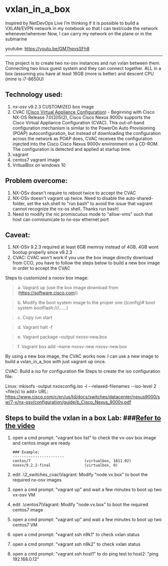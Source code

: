 # vxlan_in_a_box

Inspired by NetDevOps Live
I’m thinking if it is possible to build a VXLAN/EVPN network in my notebook so that I can test/code the network whenever/wherever
Now, I can carry my network on the plane or in the submarine

youtube: https://youtu.be/GM7hpvsSFh8

***************************************************
This project is to create two nx-osv instances and run vxlan between them. Connecting two linux guest system and they can connect together.
ALL in a box (assuming you have at least 16GB (more is better) and descent CPU (mine is i7-8650U)


## Technology used:
1. nx-osv v9.2.3 CUSTOMIZED box image
2. CVAC ([Cisco Virtual Appliance Configuration](https://www.cisco.com/c/en/us/td/docs/switches/datacenter/nexus9000/sw/7-x/nx-osv/configuration/guide/b_Cisco_Nexus_9000v/b_Cisco_Nexus_9000v_chapter_011.html)) - Beginning with Cisco NX-OS Release 7.0(3)I5(2), Cisco Cisco Nexus 9000v supports the Cisco Virtual Appliance Configuration (CVAC). This out-of-band configuration mechanism is similar to the PowerOn Auto Provisioning (POAP) autoconfiguration, but instead of downloading the configuration across the network as POAP does, CVAC receives the configuration injected into the Cisco Cisco Nexus 9000v environment on a CD-ROM. The configuration is detected and applied at startup time. 
3. vagrant
4. centos7 vagrant image
5. VritualBox on windows 10

## Problem overcome:
1. NX-OSv doesn't require to reboot twice to accept the CVAC
2. NX-OSv doesn't vagrant up twice. Need to disable the auto-shared-folder, set the ssh.shell to "run bash" to avoid the issue that vagrant cannot recognize the nx-os shell. Thanks run bash!
3. Need to modify the nic promiscuous mode to "allow-vms" such that host can communicate to nx-osv ethernet port

## Caveat:
1. NX-OSv 9.2.3 required at least 6GB memroy instead of 4GB. 4GB wont bootup properly since v9.2.3
2. CVAC: CVAC won't work if you use the box image directly download from CCO, you have to follow the steps below to build a new box image in order to accept the CVAC

  Steps to customized a nxosv box image:
    
>    a.	Vagrant up (use the box image download from (https://software.cisco.com))

>    b.	Modify the boot system image to the proper one ((config)# boot system bootflash:///……)

>    c.	Copy run start

>    d.	Vagrant halt -f

>    e.	Vagrant package –output nxosv-new.box

>    f.	Vagrant box add –name nxosv-new nxosv-new.box
    
 
By using a new box image, the CVAC works now.
I can use a new image to build a vxlan_in_a_box with just vagrant up once.

CVAC: Build a iso for configuration file
  Steps to create the iso configuration file:

  Linux: mkisofs -output nxosconfig.iso -l --relaxed-filenames --iso-level 2 <file(s) to add>
URL: https://www.cisco.com/c/en/us/td/docs/switches/datacenter/nexus9000/sw/7-x/nx-osv/configuration/guide/b_Cisco_Nexus_9000v.pdf

## Steps to build the vxlan in a box Lab: ###[Refer to the video](https://youtu.be/GM7hpvsSFh8)

   1. open a cmd prompt: "vagrant box list" to check the vx-osv box image and centos image are ready

          ### Example:
          -----------------------
          centos/7                        (virtualbox, 1811.02)
          nxosv/9.2.2-final               (virtualbox, 0)

   2. edit .\2_switches_cvac\Vagrant: Modify "node.vx.box" to boot the required nx-osv images
   3. open a cmd prompt: "vagrant up" and wait a few minutes to boot up two vx-osv VM
   4. edit .\centos7\Vagrant: Modify "node.vx.box" to boot the required centos7 image
   5. open a cmd prompt: "vagrant up" and wait a few minutes to boot up two centos7 VM
   6. open a cmd prompt: "vagrant ssh n9k1" to check vxlan status
   7. open a cmd prompt: "vagrant ssh n9k2" to check vxlan status
   8. open a cmd prompt: "vagrant ssh host1" to do ping test to host2: "ping 192.168.0.12"

